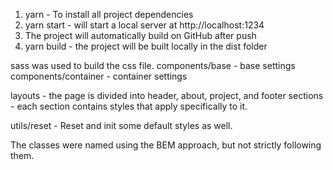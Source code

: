 1. yarn - To install all project dependencies
2. yarn start - will start a local server at http://localhost:1234
3. The project will automatically build on GitHub after push
4. yarn build - the project will be built locally in the dist folder

sass was used to build the css file. components/base - base settings components/container -
container settings

layouts - the page is divided into header, about, project, and footer sections - each section
contains styles that apply specifically to it.

utils/reset - Reset and init some default styles as well.

The classes were named using the BEM approach, but not strictly following them.
